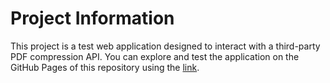 # Project Information

This project is a test web application designed to interact with a third-party PDF compression API.
You can explore and test the application on the GitHub Pages of this repository using the [link](https://bencoronard.github.io/pdf-compressor/).
